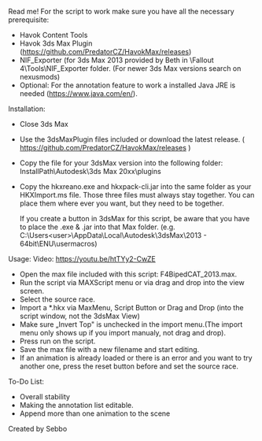 Read me!
For the script to work make sure you have all the necessary prerequisite:

- Havok Content Tools 
- Havok 3ds Max Plugin (https://github.com/PredatorCZ/HavokMax/releases) 
- NIF_Exporter (for 3ds Max 2013 provided by Beth in \Fallout 4\Tools\NIF_Exporter folder. (For newer 3ds Max versions search on nexusmods) 
- Optional: For the annotation feature to work a installed Java JRE is needed (https://www.java.com/en/).

Installation: 
- Close 3ds Max
- Use the 3dsMaxPlugin files included or download the latest release. ( https://github.com/PredatorCZ/HavokMax/releases )
- Copy the file for your 3dsMax version into the following folder: InstallPath\Autodesk\3ds Max 20xx\plugins
- Copy the hkxreano.exe and hkxpack-cli.jar into the same folder as your HKXImport.ms file. Those three files must always stay together. You can place them where ever you want, but they need to be together.
  
  If you create a button in 3dsMax for this script, be aware that you have to place the .exe & .jar into that Max folder.
  (e.g. C:\Users\<user>\AppData\Local\Autodesk\3dsMax\2013 - 64bit\ENU\usermacros\)
  
Usage:
Video: https://youtu.be/htTYy2-CwZE

- Open the max file included with this script: F4BipedCAT_2013.max. 
- Run the script via MAXScript menu or via drag and drop into the view screen. 
- Select the source race. 
- Import a *.hkx via MaxMenu, Script Button or Drag and Drop (into the script window, not the 3dsMax View)
- Make sure „Invert Top" is unchecked in the import menu.(The import menu only shows up if you import manualy, not drag and drop). 
- Press run on the script. 
- Save the max file with a new filename and start editing. 
- If an animation is already loaded or there is an error and you want to try another one, press the reset button before and set the source race. 

To-Do List:
- Overall stability
- Making the annotation list editable.
- Append more than one animation to the scene 

 Created by Sebbo 
